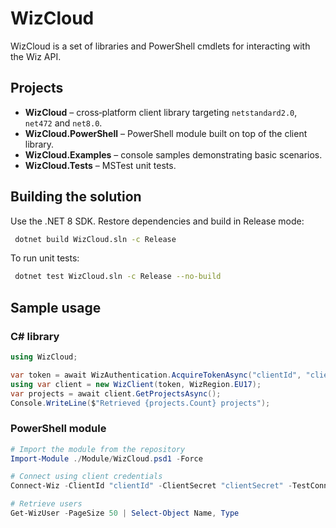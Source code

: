 # WizCloud

WizCloud is a set of libraries and PowerShell cmdlets for interacting with the Wiz API.

## Projects

- **WizCloud** – cross‑platform client library targeting `netstandard2.0`, `net472` and `net8.0`.
- **WizCloud.PowerShell** – PowerShell module built on top of the client library.
- **WizCloud.Examples** – console samples demonstrating basic scenarios.
- **WizCloud.Tests** – MSTest unit tests.

## Building the solution

Use the .NET 8 SDK. Restore dependencies and build in Release mode:

```bash
 dotnet build WizCloud.sln -c Release
```

To run unit tests:

```bash
 dotnet test WizCloud.sln -c Release --no-build
```

## Sample usage

### C# library

```csharp
using WizCloud;

var token = await WizAuthentication.AcquireTokenAsync("clientId", "clientSecret", WizRegion.EU17);
using var client = new WizClient(token, WizRegion.EU17);
var projects = await client.GetProjectsAsync();
Console.WriteLine($"Retrieved {projects.Count} projects");
```

### PowerShell module

```powershell
# Import the module from the repository
Import-Module ./Module/WizCloud.psd1 -Force

# Connect using client credentials
Connect-Wiz -ClientId "clientId" -ClientSecret "clientSecret" -TestConnection

# Retrieve users
Get-WizUser -PageSize 50 | Select-Object Name, Type
```
